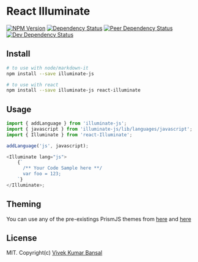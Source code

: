 # React Illuminate

[![NPM Version](https://img.shields.io/npm/v/react-illuminate.svg?style=flat-square)](https://npmjs.org/package/react-illuminate)
[![Dependency Status](https://david-dm.org/vkbansal/illuminate-js/status.svg?style=flat-square&path=packages/react-illuminate)](https://david-dm.org/vkbansal/illuminate-js?path=packages/react-illuminate)
[![Peer Dependency Status](https://david-dm.org/vkbansal/illuminate-js/peer-status.svg?style=flat-square&path=packages/react-illuminate)](https://david-dm.org/vkbansal/illuminate-js?type=peer&path=packages/react-illuminate)
[![Dev Dependency Status](https://david-dm.org/vkbansal/illuminate-js/dev-status.svg?style=flat-square&path=packages/react-illuminate)](https://david-dm.org/vkbansal/illuminate-js?type=dev&path=packages/react-illuminate)

## Install

```bash
# to use with node/markdown-it
npm install --save illuminate-js

# to use with react
npm install --save illuminate-js react-illuminate
```

## Usage

```js
import { addLanguage } from 'illuminate-js';
import { javascript } from 'illuminate-js/lib/languages/javascript';
import { Illuminate } from 'react-Illuminate';

addLanguage('js', javascript);

<Illuminate lang="js">
    {`
      /** Your Code Sample here **/
      var foo = 123;
    `}
</Illuminate>;
```

## Theming

You can use any of the pre-existings PrismJS themes from [here](https://github.com/PrismJS/prism/tree/gh-pages/themes) and [here](https://github.com/PrismJS/prism-themes)

## License

MIT. Copyright(c) [Vivek Kumar Bansal](http://vkbansal.me/)
